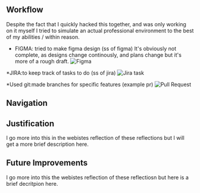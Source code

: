 
## Workflow
Despite the fact that I quickly hacked this together, and was only working on it myself I tried to simulate an actual professional environment to the best of my abilities / within reason. 

* FIGMA: tried to make figma design (ss of figma)
It's obviously not complete, as designs change continously, and plans change but it's more of a rough draft.
![Figma ](/home/user1/Downloads/internetslave/img/figma.png)


*JIRA:to keep track of tasks to do (ss of jira)
![Jira task](/home/user1/Downloads/internetslave/img/jira.png)


*Used git:made branches for specific features (example pr)
![Pull Request](/home/user1/Downloads/internetslave/img/pull-request.png)


## Navigation

## Justification
I go more into this in the webistes reflection of these reflections but I will get a more brief description here.


## Future Improvements
I go more into this the webistes reflection of these reflectiosn but here is a brief decritpion here.




